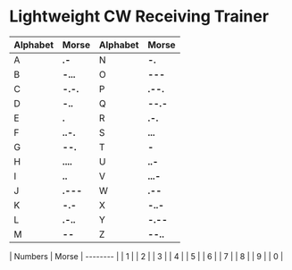 # Lightweight CW Receiving Trainer

| Alphabet      | Morse             | Alphabet      | Morse             |
| ------------- | ----------------- | ------------- | ----------------- |
| A             | **.-**            | N             | **-.**            |
| B             | **-...**          | O             | **---**           |
| C             | **-.-.**          | P             | **.--.**          |
| D             | **-..**           | Q             | **--.-**          |
| E             | **.**             | R             | **.-.**           |
| F             | **..-.**          | S             | **...**           |
| G             | **--.**           | T             | **-**             |
| H             | **....**          | U             | **..-**           |
| I             | **..**            | V             | **...-**          |
| J             | **.---**          | W             | **.--**           |
| K             | **-.-**           | X             | **-..-**          |
| L             | **.-..**          | Y             | **-.--**          |
| M             | **--**            | Z             | **--..**          |

| Numbers  | Morse
| -------- |
| 1        |
| 2        |
| 3        |
| 4        |
| 5        |
| 6        |
| 7        |
| 8        |
| 9        |
| 0        |
